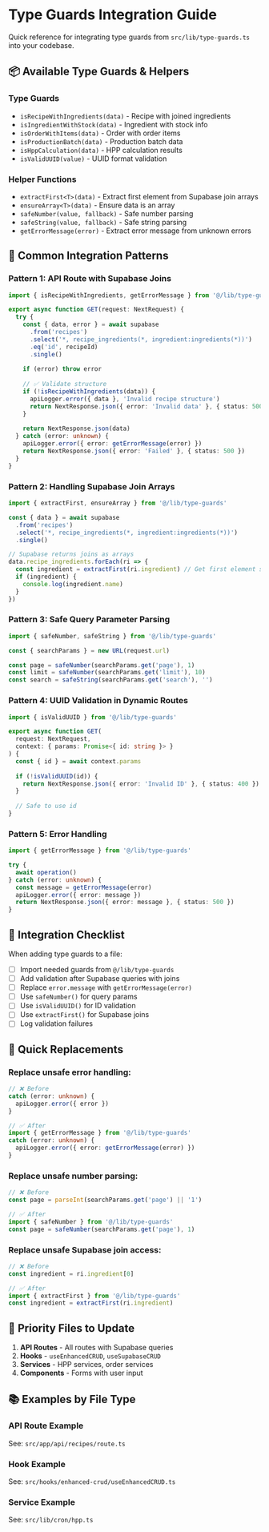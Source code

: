 # Type Guards Integration Guide

Quick reference for integrating type guards from `src/lib/type-guards.ts` into your codebase.

## 📦 Available Type Guards & Helpers

### Type Guards
- `isRecipeWithIngredients(data)` - Recipe with joined ingredients
- `isIngredientWithStock(data)` - Ingredient with stock info
- `isOrderWithItems(data)` - Order with order items
- `isProductionBatch(data)` - Production batch data
- `isHppCalculation(data)` - HPP calculation results
- `isValidUUID(value)` - UUID format validation

### Helper Functions
- `extractFirst<T>(data)` - Extract first element from Supabase join arrays
- `ensureArray<T>(data)` - Ensure data is an array
- `safeNumber(value, fallback)` - Safe number parsing
- `safeString(value, fallback)` - Safe string parsing
- `getErrorMessage(error)` - Extract error message from unknown errors

## 🎯 Common Integration Patterns

### Pattern 1: API Route with Supabase Joins

```typescript
import { isRecipeWithIngredients, getErrorMessage } from '@/lib/type-guards'

export async function GET(request: NextRequest) {
  try {
    const { data, error } = await supabase
      .from('recipes')
      .select('*, recipe_ingredients(*, ingredient:ingredients(*))')
      .eq('id', recipeId)
      .single()
    
    if (error) throw error
    
    // ✅ Validate structure
    if (!isRecipeWithIngredients(data)) {
      apiLogger.error({ data }, 'Invalid recipe structure')
      return NextResponse.json({ error: 'Invalid data' }, { status: 500 })
    }
    
    return NextResponse.json(data)
  } catch (error: unknown) {
    apiLogger.error({ error: getErrorMessage(error) })
    return NextResponse.json({ error: 'Failed' }, { status: 500 })
  }
}
```

### Pattern 2: Handling Supabase Join Arrays

```typescript
import { extractFirst, ensureArray } from '@/lib/type-guards'

const { data } = await supabase
  .from('recipes')
  .select('*, recipe_ingredients(*, ingredient:ingredients(*))')
  .single()

// Supabase returns joins as arrays
data.recipe_ingredients.forEach(ri => {
  const ingredient = extractFirst(ri.ingredient) // Get first element safely
  if (ingredient) {
    console.log(ingredient.name)
  }
})
```

### Pattern 3: Safe Query Parameter Parsing

```typescript
import { safeNumber, safeString } from '@/lib/type-guards'

const { searchParams } = new URL(request.url)

const page = safeNumber(searchParams.get('page'), 1)
const limit = safeNumber(searchParams.get('limit'), 10)
const search = safeString(searchParams.get('search'), '')
```

### Pattern 4: UUID Validation in Dynamic Routes

```typescript
import { isValidUUID } from '@/lib/type-guards'

export async function GET(
  request: NextRequest,
  context: { params: Promise<{ id: string }> }
) {
  const { id } = await context.params
  
  if (!isValidUUID(id)) {
    return NextResponse.json({ error: 'Invalid ID' }, { status: 400 })
  }
  
  // Safe to use id
}
```

### Pattern 5: Error Handling

```typescript
import { getErrorMessage } from '@/lib/type-guards'

try {
  await operation()
} catch (error: unknown) {
  const message = getErrorMessage(error)
  apiLogger.error({ error: message })
  return NextResponse.json({ error: message }, { status: 500 })
}
```

## 📝 Integration Checklist

When adding type guards to a file:

- [ ] Import needed guards from `@/lib/type-guards`
- [ ] Add validation after Supabase queries with joins
- [ ] Replace `error.message` with `getErrorMessage(error)`
- [ ] Use `safeNumber()` for query params
- [ ] Use `isValidUUID()` for ID validation
- [ ] Use `extractFirst()` for Supabase joins
- [ ] Log validation failures

## 🔧 Quick Replacements

### Replace unsafe error handling:
```typescript
// ❌ Before
catch (error: unknown) {
  apiLogger.error({ error })
}

// ✅ After
import { getErrorMessage } from '@/lib/type-guards'
catch (error: unknown) {
  apiLogger.error({ error: getErrorMessage(error) })
}
```

### Replace unsafe number parsing:
```typescript
// ❌ Before
const page = parseInt(searchParams.get('page') || '1')

// ✅ After
import { safeNumber } from '@/lib/type-guards'
const page = safeNumber(searchParams.get('page'), 1)
```

### Replace unsafe Supabase join access:
```typescript
// ❌ Before
const ingredient = ri.ingredient[0]

// ✅ After
import { extractFirst } from '@/lib/type-guards'
const ingredient = extractFirst(ri.ingredient)
```

## 🚀 Priority Files to Update

1. **API Routes** - All routes with Supabase queries
2. **Hooks** - `useEnhancedCRUD`, `useSupabaseCRUD`
3. **Services** - HPP services, order services
4. **Components** - Forms with user input

## 📚 Examples by File Type

### API Route Example
See: `src/app/api/recipes/route.ts`

### Hook Example
See: `src/hooks/enhanced-crud/useEnhancedCRUD.ts`

### Service Example
See: `src/lib/cron/hpp.ts`
